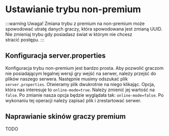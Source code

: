 # Ustawianie trybu non-premium
:::warning Uwaga!
Zmiana trybu z premium na non-premium może spowodować utratę danych graczy, która spowodowana jest zmianą UUID.
Nie zmieniaj trybu gdy posiadasz świat w którym nie chcesz stracić postępu.
:::

## Konfiguracja server.properties

Konfiguracja trybu non-premium jest bardzo prosta. Aby pozwolić graczom nie posiadającym legalnej wersji gry wejść na serwer, 
należy przejść do plików naszego serwera. Następnie musimy odszukać plik `server.properties`. Otwieramy plik dwukrotnie na niego klikając.
Opcja, która nas interesuje to `online-mode=true`. Należy zmienić jej wartość na `false`. Po zmianie nasza opcja będzie wyglądała tak:
`online-mode=false`. Po wykonaniu tej operacji należy zapisać plik i zrestartować serwer.

## Naprawianie skinów graczy premium

TODO
